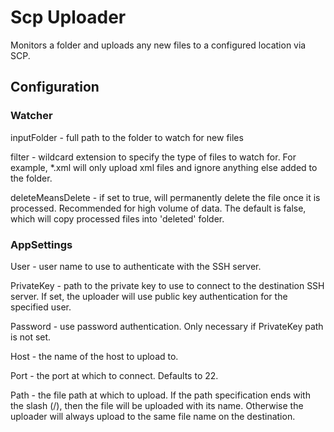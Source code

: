 # Scp Uploader

Monitors a folder and uploads any new files to a configured location via SCP.


## Configuration

### Watcher

inputFolder - full path to the folder to watch for new files

filter - wildcard extension to specify the type of files to watch for. For example, *.xml will only upload xml files and ignore anything else added to the folder.

deleteMeansDelete - if set to true, will permanently delete the file once it is processed. Recommended for high volume of data. The default is false, which will copy processed files into 'deleted' folder.

### AppSettings

User - user name to use to authenticate with the SSH server.

PrivateKey - path to the private key to use to connect to the destination SSH server. If set, the uploader will use public key authentication for the specified user.

Password - use password authentication. Only necessary if PrivateKey path is not set.

Host - the name of the host to upload to.

Port - the port at which to connect. Defaults to 22.

Path - the file path at which to upload. If the path specification ends with the slash (/), then the file will be uploaded with its name. Otherwise the uploader will always upload to the same file name on the destination.